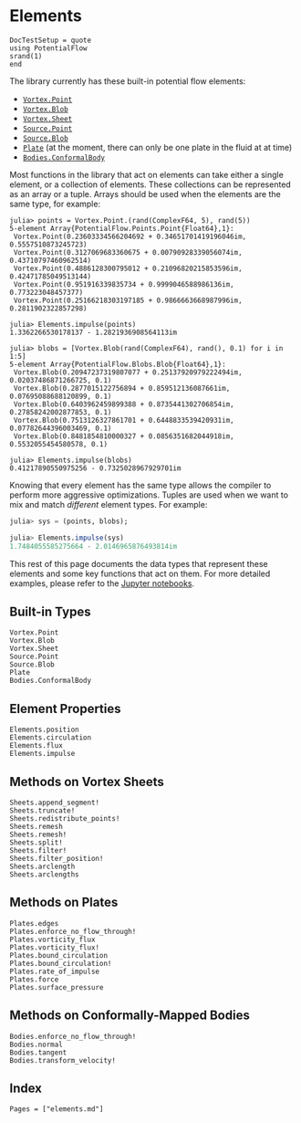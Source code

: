 # Elements

```@meta
DocTestSetup = quote
using PotentialFlow
srand(1)
end
```
The library currently has these built-in potential flow elements:

- [`Vortex.Point`](@ref)
- [`Vortex.Blob`](@ref)
- [`Vortex.Sheet`](@ref)
- [`Source.Point`](@ref)
- [`Source.Blob`](@ref)
- [`Plate`](@ref) (at the moment, there can only be one plate in the fluid at at time)
- [`Bodies.ConformalBody`](@ref)

Most functions in the library that act on elements can take either a single element, or a collection of elements.
These collections can be represented as an array or a tuple.
Arrays should be used when the elements are the same type, for example:
```jldoctest overview
julia> points = Vortex.Point.(rand(ComplexF64, 5), rand(5))
5-element Array{PotentialFlow.Points.Point{Float64},1}:
 Vortex.Point(0.23603334566204692 + 0.34651701419196046im, 0.5557510873245723)
 Vortex.Point(0.3127069683360675 + 0.00790928339056074im, 0.43710797460962514)
 Vortex.Point(0.4886128300795012 + 0.21096820215853596im, 0.42471785049513144)
 Vortex.Point(0.951916339835734 + 0.9999046588986136im, 0.773223048457377)
 Vortex.Point(0.25166218303197185 + 0.9866663668987996im, 0.2811902322857298)

julia> Elements.impulse(points)
1.3362266530178137 - 1.2821936908564113im

julia> blobs = [Vortex.Blob(rand(ComplexF64), rand(), 0.1) for i in 1:5]
5-element Array{PotentialFlow.Blobs.Blob{Float64},1}:
 Vortex.Blob(0.20947237319807077 + 0.25137920979222494im, 0.02037486871266725, 0.1)
 Vortex.Blob(0.2877015122756894 + 0.859512136087661im, 0.07695088688120899, 0.1)
 Vortex.Blob(0.6403962459899388 + 0.8735441302706854im, 0.27858242002877853, 0.1)
 Vortex.Blob(0.7513126327861701 + 0.6448833539420931im, 0.07782644396003469, 0.1)
 Vortex.Blob(0.8481854810000327 + 0.0856351682044918im, 0.5532055454580578, 0.1)

julia> Elements.impulse(blobs)
0.41217890550975256 - 0.7325028967929701im
```
Knowing that every element has the same type allows the compiler to perform more aggressive optimizations.
Tuples are used when we want to mix and match *different* element types.
For example:
```julia
julia> sys = (points, blobs);

julia> Elements.impulse(sys)
1.7484055585275664 - 2.0146965876493814im
```

This rest of this page documents the data types that represent these elements and some key functions that act on them.
For more detailed examples, please refer to the [Jupyter notebooks](https://github.com/darwindarak/PotentialFlow.jl/tree/master/examples).

## Built-in Types

```@docs
Vortex.Point
Vortex.Blob
Vortex.Sheet
Source.Point
Source.Blob
Plate
Bodies.ConformalBody
```

## Element Properties

```@docs
Elements.position
Elements.circulation
Elements.flux
Elements.impulse
```

## Methods on Vortex Sheets

```@docs
Sheets.append_segment!
Sheets.truncate!
Sheets.redistribute_points!
Sheets.remesh
Sheets.remesh!
Sheets.split!
Sheets.filter!
Sheets.filter_position!
Sheets.arclength
Sheets.arclengths
```

## Methods on Plates

```@docs
Plates.edges
Plates.enforce_no_flow_through!
Plates.vorticity_flux
Plates.vorticity_flux!
Plates.bound_circulation
Plates.bound_circulation!
Plates.rate_of_impulse
Plates.force
Plates.surface_pressure
```

## Methods on Conformally-Mapped Bodies

```@docs
Bodies.enforce_no_flow_through!
Bodies.normal
Bodies.tangent
Bodies.transform_velocity!
```

## Index

```@index
Pages = ["elements.md"]
```

